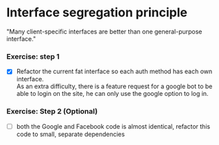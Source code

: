 # Interface segregation principle
"Many client-specific interfaces are better than one general-purpose interface."


### Exercise: step 1
- [x] Refactor the current fat interface so each auth method has each own interface.  
As an extra difficulty, there is a feature request for a google bot to be able to login on the site, he can only use the google option to log in.

### Exercise: Step 2 (Optional)
- [ ] both the Google and Facebook code is almost identical, refactor this code to small, separate dependencies